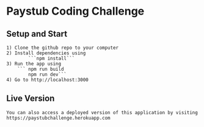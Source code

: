 # Paystub Coding Challenge
## Setup and Start
    1) Clone the github repo to your computer
    2) Install dependencies using 
            ```npm install```
    3) Run the app using
        ``` npm run build
            npm run dev```
    4) Go to http://localhost:3000 

## Live Version
    You can also access a deployed version of this application by visiting https://paystubchallenge.herokuapp.com